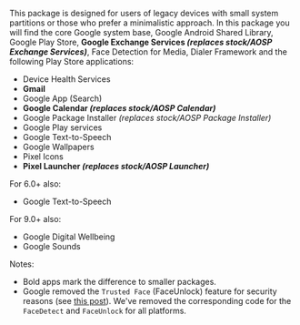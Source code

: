 This package is designed for users of legacy devices with small system partitions or those who prefer a minimalistic approach.
In this package you will find the core Google system base, Google Android Shared Library, Google Play Store, **Google Exchange Services _(replaces stock/AOSP Exchange Services)_**, Face Detection for Media, Dialer Framework and the following Play Store applications:

* Device Health Services
* **Gmail**
* Google App (Search)
* **Google Calendar _(replaces stock/AOSP Calendar)_**
* Google Package Installer _(replaces stock/AOSP Package Installer)_
* Google Play services
* Google Text-to-Speech
* Google Wallpapers
* Pixel Icons
* **Pixel Launcher _(replaces stock/AOSP Launcher)_**

For 6.0+ also:
* Google Text-to-Speech

For 9.0+ also:
* Google Digital Wellbeing
* Google Sounds

Notes:
* Bold apps mark the difference to smaller packages.
* Google removed the `Trusted Face` (FaceUnlock) feature for security reasons (see [this post](https://www.androidpolice.com/2019/09/04/trusted-face-smart-unlock-method-has-been-removed-from-android-devices/)). We've removed the corresponding code for the `FaceDetect` and `FaceUnlock` for all platforms.